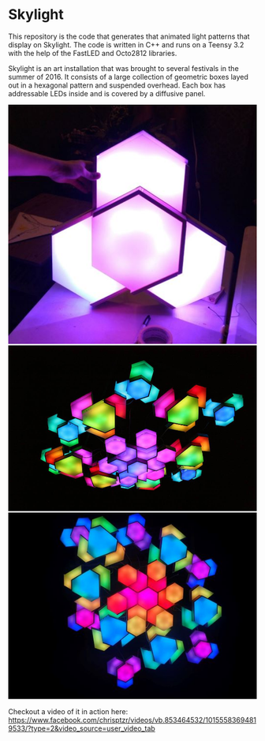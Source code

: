 # Skylight

This repository is the code that generates that animated light patterns that display on Skylight. The code is written in C++ and runs on a Teensy 3.2 with the help of the FastLED and Octo2812 libraries.

Skylight is an art installation that was brought to several festivals in the summer of 2016. It consists of a large collection of geometric boxes layed out in a hexagonal pattern and suspended overhead. Each box has addressable LEDs inside and is covered by a diffusive panel.

![alt text](https://raw.githubusercontent.com/cjn566/Skylight/master/Media/cluster_test.jpg)
![alt text](https://raw.githubusercontent.com/cjn566/Skylight/master/Media/soak_2.jpg)
![alt text](https://raw.githubusercontent.com/cjn566/Skylight/master/Media/soak_3.jpg)

Checkout a video of it in action here:
https://www.facebook.com/chrisptzr/videos/vb.853464532/10155583694819533/?type=2&video_source=user_video_tab

